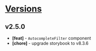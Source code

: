 # [Versions](https://github.com/Tracktor/design-system/releases)

## v2.5.0
- **[feat]** - `AutocompleteFilter` component
- **[chore]** - upgrade storybook to v8.3.6
